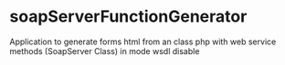 # soapServerFunctionGenerator
Application to generate forms html from an class php with web service methods (SoapServer Class) in mode wsdl disable
